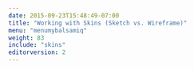 ```yaml
---
date: 2015-09-23T15:48:49-07:00
title: "Working with Skins (Sketch vs. Wireframe)"
menu: "menumybalsamiq"
weight: 83
include: "skins"
editorversion: 2
---
```


